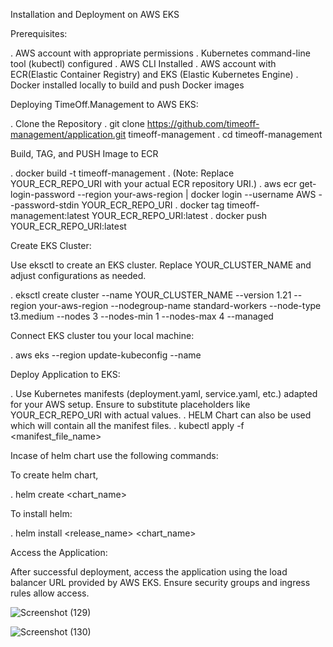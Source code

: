 Installation and Deployment on AWS EKS

Prerequisites:

. AWS account with appropriate permissions
. Kubernetes command-line tool (kubectl) configured
. AWS CLI Installed
. AWS account with ECR(Elastic Container Registry) and EKS (Elastic Kubernetes Engine)
. Docker installed locally to build and push Docker images

Deploying TimeOff.Management to AWS EKS:

. Clone the Repository
. git clone https://github.com/timeoff-management/application.git timeoff-management
. cd timeoff-management

Build, TAG, and PUSH Image to ECR

. docker build -t timeoff-management .
(Note: Replace YOUR_ECR_REPO_URI with your actual ECR repository URI.)
. aws ecr get-login-password --region your-aws-region | docker login --username AWS --password-stdin YOUR_ECR_REPO_URI
. docker tag timeoff-management:latest YOUR_ECR_REPO_URI:latest
. docker push YOUR_ECR_REPO_URI:latest

Create EKS Cluster:

Use eksctl to create an EKS cluster. Replace YOUR_CLUSTER_NAME and adjust configurations as needed.

. eksctl create cluster --name YOUR_CLUSTER_NAME --version 1.21 --region your-aws-region --nodegroup-name standard-workers --node-type t3.medium --nodes 3 --nodes-min 1 --nodes-max 4 --managed

Connect EKS cluster tou your local machine:

. aws eks --region <region> update-kubeconfig --name <cluster-name>

Deploy Application to EKS:

. Use Kubernetes manifests (deployment.yaml, service.yaml, etc.) adapted for your AWS setup. Ensure to substitute placeholders like YOUR_ECR_REPO_URI with actual values.
. HELM Chart can also be used which will contain all the manifest files.
. kubectl apply -f <manifest_file_name>

Incase of helm chart use the following commands:

To create helm chart,

. helm create <chart_name>

To install helm:

. helm install <release_name> <chart_name>

Access the Application:

After successful deployment, access the application using the load balancer URL provided by AWS EKS. Ensure security groups and ingress rules allow access.


![Screenshot (129)](https://github.com/user-attachments/assets/3fe00be1-d75c-4895-a6eb-abd664cdcebb)

![Screenshot (130)](https://github.com/user-attachments/assets/4bb3e64b-d3b9-4a15-a2ff-6792806cc06d)

